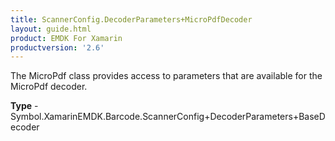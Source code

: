 ```yaml
---
title: ScannerConfig.DecoderParameters+MicroPdfDecoder
layout: guide.html
product: EMDK For Xamarin 
productversion: '2.6' 
---
```

The MicroPdf class provides access to parameters that are available for the MicroPdf decoder.

**Type** - Symbol.XamarinEMDK.Barcode.ScannerConfig+DecoderParameters+BaseDecoder

